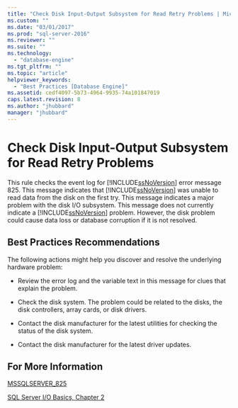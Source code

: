 ```yaml
---
title: "Check Disk Input-Output Subsystem for Read Retry Problems | Microsoft Docs"
ms.custom: ""
ms.date: "03/01/2017"
ms.prod: "sql-server-2016"
ms.reviewer: ""
ms.suite: ""
ms.technology: 
  - "database-engine"
ms.tgt_pltfrm: ""
ms.topic: "article"
helpviewer_keywords: 
  - "Best Practices [Database Engine]"
ms.assetid: cedf4097-5b73-4964-9935-74a101847019
caps.latest.revision: 8
ms.author: "jhubbard"
manager: "jhubbard"
---
```

# Check Disk Input-Output Subsystem for Read Retry Problems
  This rule checks the event log for [!INCLUDE[ssNoVersion](../../advanced-analytics/r-services/includes/ssnoversion-md.md)] error message 825. This message indicates that [!INCLUDE[ssNoVersion](../../advanced-analytics/r-services/includes/ssnoversion-md.md)] was unable to read data from the disk on the first try. This message indicates a major problem with the disk I/O subsystem. This message does not currently indicate a [!INCLUDE[ssNoVersion](../../advanced-analytics/r-services/includes/ssnoversion-md.md)] problem. However, the disk problem could cause data loss or database corruption if it is not resolved.  
  
## Best Practices Recommendations  
 The following actions might help you discover and resolve the underlying hardware problem:  
  
-   Review the error log and the variable text in this message for clues that explain the problem.  
  
-   Check the disk system. The problem could be related to the disks, the disk controllers, array cards, or disk drivers.  
  
-   Contact the disk manufacturer for the latest utilities for checking the status of the disk system.  
  
-   Contact the disk manufacturer for the latest driver updates.  
  
## For More Information  
 [MSSQLSERVER_825](../Topic/MSSQLSERVER_825.md)  
  
 [SQL Server I/O Basics, Chapter 2](http://go.microsoft.com/fwlink/?linkid=69370)  
  
  